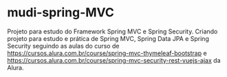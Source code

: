 # mudi-spring-MVC
Projeto para estudo do Framework Spring MVC e Spring Security.
Criando projeto para estudo e prática de Spring MVC, Spring Data JPA e Spring Security seguindo as aulas do curso de 
https://cursos.alura.com.br/course/spring-mvc-thymeleaf-bootstrap e https://cursos.alura.com.br/course/spring-mvc-security-rest-vuejs-ajax da Alura.
